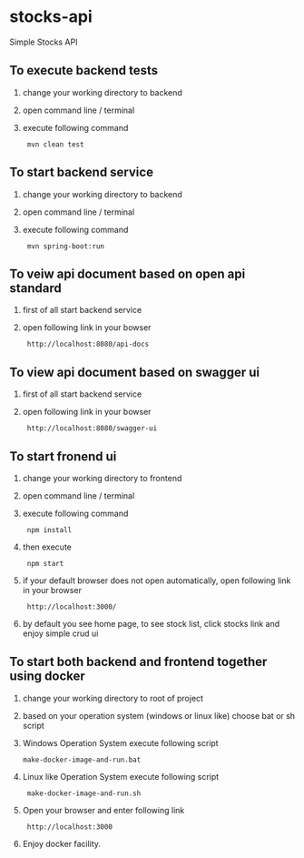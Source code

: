 # stocks-api
Simple Stocks API

## To execute backend tests

1. change your working directory to backend

2. open command line / terminal

3. execute following command

		mvn clean test
		

## To start backend service

1. change your working directory to backend

2. open command line / terminal

3. execute following command

		mvn spring-boot:run
		

## To veiw api document based on open api standard

1. first of all start backend service

2. open following link in your bowser

		http://localhost:8080/api-docs
		
## To view api document based on swagger ui

1. first of all start backend service

2. open following link in your bowser

		http://localhost:8080/swagger-ui
		
## To start fronend ui

1. change your working directory to frontend

2. open command line / terminal

3. execute following command

		npm install

4. then execute 

		npm start
		
5. if your default browser does not open automatically, open following link in your browser

		http://localhost:3000/
		
6. by default you see home page, to see stock list, click stocks link and enjoy simple crud ui


## To start both backend and frontend together using docker
 
 1. change your working directory to root of project
 
 2. based on your operation system (windows or linux like) choose bat or sh script 
 
 3. Windows Operation System execute following script
 		
		make-docker-image-and-run.bat
		
4. Linux like Operation System execute following script

		make-docker-image-and-run.sh
		
5. Open your browser and enter following link

		http://localhost:3000
		
6. Enjoy docker facility.

